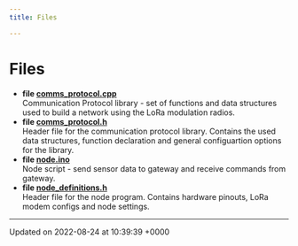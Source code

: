 ```yaml
---
title: Files

---
```


# Files




* **file [comms_protocol.cpp](/Node/Files/comms__protocol_8cpp/#file-comms-protocol.cpp)** <br>Communication Protocol library - set of functions and data structures used to build a network using the LoRa modulation radios. 
* **file [comms_protocol.h](/Node/Files/comms__protocol_8h/#file-comms-protocol.h)** <br>Header file for the communication protocol library. Contains the used data structures, function declaration and general configuartion options for the library. 
* **file [node.ino](/Node/Files/node_8ino/#file-node.ino)** <br>Node script - send sensor data to gateway and receive commands from gateway. 
* **file [node_definitions.h](/Node/Files/node__definitions_8h/#file-node-definitions.h)** <br>Header file for the node program. Contains hardware pinouts, LoRa modem configs and node settings. 



-------------------------------

Updated on 2022-08-24 at 10:39:39 +0000
